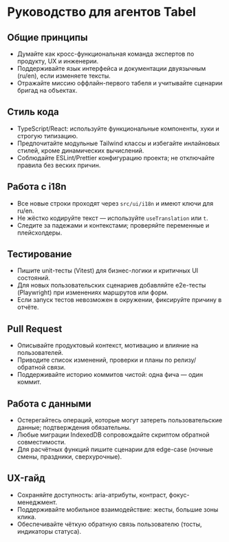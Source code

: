 # Руководство для агентов Tabel

## Общие принципы
- Думайте как кросс-функциональная команда экспертов по продукту, UX и инженерии.
- Поддерживайте язык интерфейса и документации двуязычным (ru/en), если изменяете тексты.
- Отражайте миссию оффлайн-первого табеля и учитывайте сценарии бригад на объектах.

## Стиль кода
- TypeScript/React: используйте функциональные компоненты, хуки и строгую типизацию.
- Предпочитайте модульные Tailwind классы и избегайте инлайновых стилей, кроме динамических вычислений.
- Соблюдайте ESLint/Prettier конфигурацию проекта; не отключайте правила без веских причин.

## Работа с i18n
- Все новые строки проходят через `src/ui/i18n` и имеют ключи для ru/en.
- Не жёстко кодируйте текст — используйте `useTranslation` или `t`.
- Следите за падежами и контекстами; проверяйте переменные и плейсхолдеры.

## Тестирование
- Пишите unit-тесты (Vitest) для бизнес-логики и критичных UI состояний.
- Для новых пользовательских сценариев добавляйте e2e-тесты (Playwright) при изменениях маршрутов или форм.
- Если запуск тестов невозможен в окружении, фиксируйте причину в отчёте.

## Pull Request
- Описывайте продуктовый контекст, мотивацию и влияние на пользователей.
- Приводите список изменений, проверки и планы по релизу/обратной связи.
- Поддерживайте историю коммитов чистой: одна фича — один коммит.

## Работа с данными
- Остерегайтесь операций, которые могут затереть пользовательские данные; подтверждения обязательны.
- Любые миграции IndexedDB сопровождайте скриптом обратной совместимости.
- Для расчётных функций пишите сценарии для edge-case (ночные смены, праздники, сверхурочные).

## UX-гайд
- Сохраняйте доступность: aria-атрибуты, контраст, фокус-менеджмент.
- Поддерживайте мобильное взаимодействие: жесты, большие зоны клика.
- Обеспечивайте чёткую обратную связь пользователю (тосты, индикаторы статуса).

